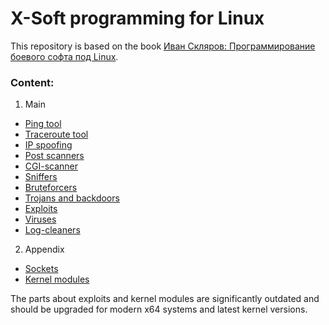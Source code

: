 # X-Soft programming for Linux

This repository is based on the book [Иван Скляров: Программирование боевого софта под Linux](https://www.labirint.ru/books/267909/).

### Content:

1. Main

- [Ping tool](https://github.com/emelyantsev/xsoft_programming/tree/main/ch04)
- [Traceroute tool](https://github.com/emelyantsev/xsoft_programming/tree/main/ch05)
- [IP spoofing](https://github.com/emelyantsev/xsoft_programming/tree/main/ch06)
- [Post scanners](https://github.com/emelyantsev/xsoft_programming/tree/main/ch07)
- [CGI-scanner](https://github.com/emelyantsev/xsoft_programming/tree/main/ch08)
- [Sniffers](https://github.com/emelyantsev/xsoft_programming/tree/main/ch09)
- [Bruteforcers](https://github.com/emelyantsev/xsoft_programming/tree/main/ch10)
- [Trojans and backdoors](https://github.com/emelyantsev/xsoft_programming/tree/main/ch11)
- [Exploits](https://github.com/emelyantsev/xsoft_programming/tree/main/ch13)
- [Viruses](https://github.com/emelyantsev/xsoft_programming/tree/main/ch16)
- [Log-cleaners](https://github.com/emelyantsev/xsoft_programming/tree/main/ch19)

2. Appendix

- [Sockets](https://github.com/emelyantsev/xsoft_programming/tree/main/A_Sockets)
- [Kernel modules](https://github.com/emelyantsev/xsoft_programming/tree/main/B_KernelModules/01)

The parts about exploits and kernel modules are significantly outdated and should be upgraded for modern x64 systems and latest kernel versions.



